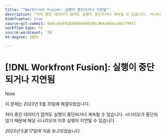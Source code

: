 ```yaml
---
title: '“Workfront Fusion: 실행이 중단되거나 지연됨”'
description: “처리 중인 데이터가 없어도 실행이 중단되거나 계속될 수 있습니다. 시나리오가 중단되었기 때문에 해당 시나리오의 이후 실행이 지연될 수 있습니다.”
hidefromtoc: true
source-git-commit: 9d4cabdf936594d4460204c9b4a405ca4bcf99f2
workflow-type: ht
source-wordcount: '76'
ht-degree: 100%

---
```



# [!DNL Workfront Fusion]: 실행이 중단되거나 지연됨

>[!NOTE]
>
>이 문제는 2023년 5월 31일에 해결되었습니다.

처리 중인 데이터가 없어도 실행이 중단되거나 계속될 수 있습니다. 시나리오가 중단되었기 때문에 해당 시나리오의 이후 실행이 지연될 수 있습니다.

_2023년 5월 17일에 처음 보고되었습니다._

